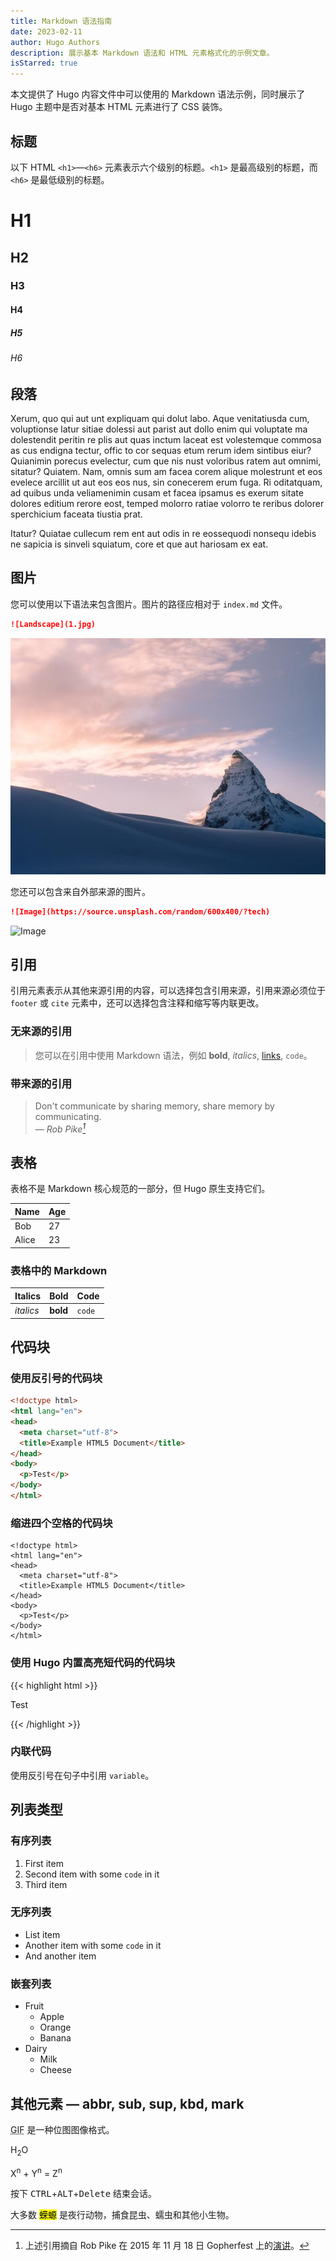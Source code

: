 ```yaml
---
title: Markdown 语法指南
date: 2023-02-11
author: Hugo Authors
description: 展示基本 Markdown 语法和 HTML 元素格式化的示例文章。
isStarred: true
---
```


本文提供了 Hugo 内容文件中可以使用的 Markdown 语法示例，同时展示了 Hugo 主题中是否对基本 HTML 元素进行了 CSS 装饰。
<!--more-->

## 标题

以下 HTML `<h1>`—`<h6>` 元素表示六个级别的标题。`<h1>` 是最高级别的标题，而 `<h6>` 是最低级别的标题。

# H1

## H2

### H3

#### H4

##### H5

###### H6

## 段落

Xerum, quo qui aut unt expliquam qui dolut labo. Aque venitatiusda cum, voluptionse latur sitiae dolessi aut parist aut dollo enim qui voluptate ma dolestendit peritin re plis aut quas inctum laceat est volestemque commosa as cus endigna tectur, offic to cor sequas etum rerum idem sintibus eiur? Quianimin porecus evelectur, cum que nis nust voloribus ratem aut omnimi, sitatur? Quiatem. Nam, omnis sum am facea corem alique molestrunt et eos evelece arcillit ut aut eos eos nus, sin conecerem erum fuga. Ri oditatquam, ad quibus unda veliamenimin cusam et facea ipsamus es exerum sitate dolores editium rerore eost, temped molorro ratiae volorro te reribus dolorer sperchicium faceata tiustia prat.

Itatur? Quiatae cullecum rem ent aut odis in re eossequodi nonsequ idebis ne sapicia is sinveli squiatum, core et que aut hariosam ex eat.

## 图片

您可以使用以下语法来包含图片。图片的路径应相对于 `index.md` 文件。

```markdown
![Landscape](1.jpg)
```

![Landscape](1.jpg)

您还可以包含来自外部来源的图片。

```markdown
![Image](https://source.unsplash.com/random/600x400/?tech)
```

![Image](https://source.unsplash.com/random/600x400/?tech)

## 引用

引用元素表示从其他来源引用的内容，可以选择包含引用来源，引用来源必须位于 `footer` 或 `cite` 元素中，还可以选择包含注释和缩写等内联更改。

### 无来源的引用

> 您可以在引用中使用 Markdown 语法，例如 **bold**,  _italics_, [links](https://gohugo.io/), `code`。

### 带来源的引用

> Don't communicate by sharing memory, share memory by communicating.<br>
> — <cite>Rob Pike[^1]</cite>

[^1]: 上述引用摘自 Rob Pike 在 2015 年 11 月 18 日 Gopherfest 上的[演讲](https://www.youtube.com/watch?v=PAAkCSZUG1c)。

## 表格

表格不是 Markdown 核心规范的一部分，但 Hugo 原生支持它们。

   Name | Age
--------|------
   Bob  | 27
 Alice  | 23

### 表格中的 Markdown

| Italics   | Bold     | Code   |
| --------  | -------- | ------ |
| *italics* | **bold** | `code` |

## 代码块

### 使用反引号的代码块

```html
<!doctype html>
<html lang="en">
<head>
  <meta charset="utf-8">
  <title>Example HTML5 Document</title>
</head>
<body>
  <p>Test</p>
</body>
</html>
```

### 缩进四个空格的代码块

    <!doctype html>
    <html lang="en">
    <head>
      <meta charset="utf-8">
      <title>Example HTML5 Document</title>
    </head>
    <body>
      <p>Test</p>
    </body>
    </html>

### 使用 Hugo 内置高亮短代码的代码块

{{< highlight html >}}
<!doctype html>
<html lang="en">
<head>
  <meta charset="utf-8">
  <title>Example HTML5 Document</title>
</head>
<body>
  <p>Test</p>
</body>
</html>
{{< /highlight >}}

### 内联代码

使用反引号在句子中引用 `variable`。

## 列表类型

### 有序列表

1. First item
2. Second item with some `code` in it
3. Third item

### 无序列表

* List item
* Another item with some `code` in it
* And another item

### 嵌套列表

* Fruit
  * Apple
  * Orange
  * Banana
* Dairy
  * Milk
  * Cheese

## 其他元素 — abbr, sub, sup, kbd, mark

<abbr title="Graphics Interchange Format">GIF</abbr> 是一种位图图像格式。

H<sub>2</sub>O

X<sup>n</sup> + Y<sup>n</sup> = Z<sup>n</sup>

按下 <kbd>CTRL</kbd>+<kbd>ALT</kbd>+<kbd>Delete</kbd> 结束会话。

大多数 <mark>蝾螈</mark> 是夜行动物，捕食昆虫、蠕虫和其他小生物。
